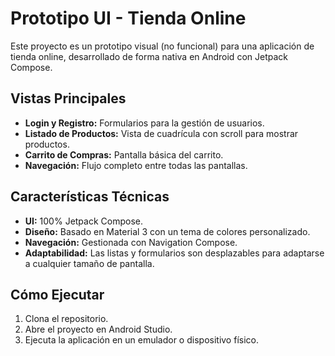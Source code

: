 # Prototipo UI - Tienda Online

Este proyecto es un prototipo visual (no funcional) para una aplicación de tienda online, desarrollado de forma nativa en Android con Jetpack Compose.

## Vistas Principales

- **Login y Registro:** Formularios para la gestión de usuarios.
- **Listado de Productos:** Vista de cuadrícula con scroll para mostrar productos.
- **Carrito de Compras:** Pantalla básica del carrito.
- **Navegación:** Flujo completo entre todas las pantallas.

## Características Técnicas

- **UI:** 100% Jetpack Compose.
- **Diseño:** Basado en Material 3 con un tema de colores personalizado.
- **Navegación:** Gestionada con Navigation Compose.
- **Adaptabilidad:** Las listas y formularios son desplazables para adaptarse a cualquier tamaño de pantalla.

## Cómo Ejecutar

1.  Clona el repositorio.
2.  Abre el proyecto en Android Studio.
3.  Ejecuta la aplicación en un emulador o dispositivo físico.
